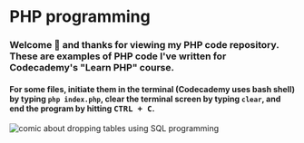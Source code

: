 PHP programming
========

### Welcome :wave: and thanks for viewing my PHP code repository. These are examples of PHP code I've written for Codecademy's "Learn PHP" course.

#### For some files, initiate them in the terminal (Codecademy uses bash shell) by typing `php index.php`, clear the terminal screen by typing `clear`, and end the program by hitting <kbd>CTRL + C</kbd>.

<img src="https://imgs.xkcd.com/comics/exploits_of_a_mom.png" alt="comic about dropping tables using SQL programming">
